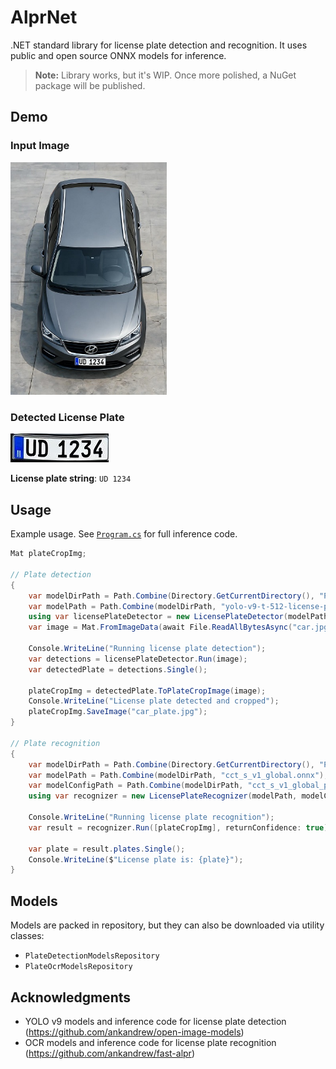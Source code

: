 # AlprNet

.NET standard library for license plate detection and recognition. It uses public and open source ONNX models for inference.

> **Note:** Library works, but it's WIP. Once more polished, a NuGet package will be published.

## Demo

### Input Image
<img src="AlprNet/AlprNet.ConsoleApp/car.jpg" alt="Car Image" width="250">

### Detected License Plate
![Detected License Plate](AlprNet/AlprNet.ConsoleApp/car_plate.jpg)

**License plate string**: `UD 1234`

## Usage

Example usage. See [`Program.cs`](AlprNet.ConsoleApp/Program.cs) for full inference code.

```csharp
Mat plateCropImg;

// Plate detection
{
    var modelDirPath = Path.Combine(Directory.GetCurrentDirectory(), "PlateDetection\\Models");
    var modelPath = Path.Combine(modelDirPath, "yolo-v9-t-512-license-plates-end2end.onnx");
    using var licensePlateDetector = new LicensePlateDetector(modelPath);
    var image = Mat.FromImageData(await File.ReadAllBytesAsync("car.jpg"));

    Console.WriteLine("Running license plate detection");
    var detections = licensePlateDetector.Run(image);
    var detectedPlate = detections.Single();

    plateCropImg = detectedPlate.ToPlateCropImage(image);
    Console.WriteLine("License plate detected and cropped");
    plateCropImg.SaveImage("car_plate.jpg");
}

// Plate recognition
{
    var modelDirPath = Path.Combine(Directory.GetCurrentDirectory(), "PlateRecognition\\Models");
    var modelPath = Path.Combine(modelDirPath, "cct_s_v1_global.onnx");
    var modelConfigPath = Path.Combine(modelDirPath, "cct_s_v1_global_plate_config.yaml");
    using var recognizer = new LicensePlateRecognizer(modelPath, modelConfigPath);

    Console.WriteLine("Running license plate recognition");
    var result = recognizer.Run([plateCropImg], returnConfidence: true);

    var plate = result.plates.Single();
    Console.WriteLine($"License plate is: {plate}");
}
```

## Models
Models are packed in repository, but they can also be downloaded via utility classes:
- `PlateDetectionModelsRepository`
- `PlateOcrModelsRepository`

## Acknowledgments

- YOLO v9 models and inference code for license plate detection (https://github.com/ankandrew/open-image-models)
- OCR models and inference code for license plate recognition (https://github.com/ankandrew/fast-alpr)